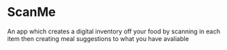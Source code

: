 # ScanMe
An app which creates a digital inventory off your food by scanning in each item then creating meal suggestions to what you have avaliable

